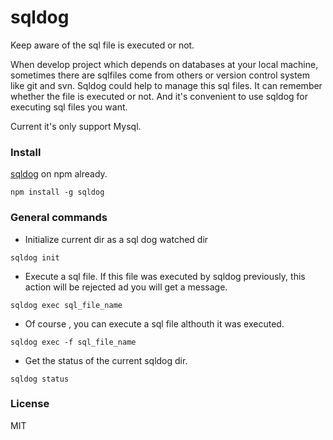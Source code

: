 # sqldog
Keep aware of the sql file is executed or not.

When develop project which depends on databases at your local machine, sometimes there are sqlfiles come from others or version control system like git and svn. Sqldog could help to manage this sql files. It can remember whether the file is executed or not. And it's convenient to use sqldog for executing sql files you want.  

Current it's only support Mysql.

### Install

[sqldog](https://www.npmjs.com/package/sqldog) on npm already.

```
npm install -g sqldog

```

### General commands
* Initialize current dir as a sql dog watched dir
```
sqldog init
```
  
* Execute a sql file. If this file was executed by sqldog previously, this action will be rejected ad you will get a message.
```
sqldog exec sql_file_name
```
  
* Of course , you can execute a sql file althouth it was executed.
```
sqldog exec -f sql_file_name
```
  
* Get the status of the current sqldog dir.
```
sqldog status
```
  


### License
MIT
